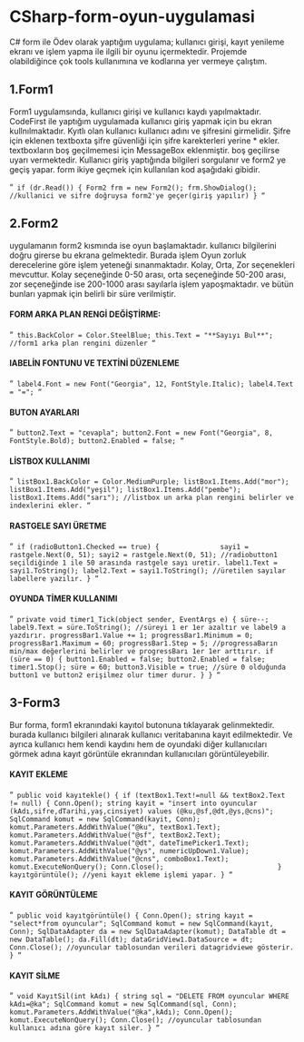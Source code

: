 # CSharp-form-oyun-uygulamasi
C# form ile Ödev olarak yaptığım uygulama; kullanıcı girişi, kayıt yenileme ekranı ve işlem yapma ile ilgili bir oyunu içermektedir. Projemde olabildiğince çok tools kullanımına ve kodlarına yer vermeye çalıştım.
## 1.Form1
Form1 uygulamsında, kullanıcı girişi ve kullanıcı kaydı yapılmaktadır. CodeFirst ile yaptığım uygulamada kullanıcı giriş yapmak için bu ekran kullnılmaktadır. Kyıtlı olan kullanıcı kullanıcı adını ve şifresini girmelidir. Şifre için eklenen textboxta şifre güvenliği için şifre karekterleri yerine * ekler.
textboxların boş geçilmemesi için MessageBox eklenmiştir. boş geçilirse uyarı vermektedir.
Kullanıcı giriş yaptığında bilgileri sorgulanır ve form2 ye geçiş yapar. form ikiye geçmek için kullanılan kod aşağıdaki gibidir.

“`
if (dr.Read())
{
    Form2 frm = new Form2();
    frm.ShowDialog();    
    //kullanici ve sifre doğruysa form2'ye geçer(giriş yapılır)
 }
  “`

## 2.Form2
uygulamanın form2 kısmında ise oyun başlamaktadır. kullanıcı bilgilerini doğru girerse bu ekrana gelmektedir. Burada işlem Oyun zorluk derecelerine göre işlem yeteneği sınanmaktadır. Kolay, Orta, Zor seçenekleri mevcuttur. Kolay seçeneğinde 0-50 arası, orta seçeneğinde 50-200 arası, zor seçeneğinde ise 200-1000 arası sayılarla işlem yapoşmaktadır. ve bütün bunları yapmak için belirli bir süre verilmiştir.
#### FORM ARKA PLAN RENGİ DEĞİŞTİRME:
“`
this.BackColor = Color.SteelBlue;
this.Text = "**Sayıyı Bul**";
//form1 arka plan rengini düzenler
“`
#### lABELİN FONTUNU VE TEXTİNİ DÜZENLEME
“`
label4.Font = new Font("Georgia", 12, FontStyle.Italic);
label4.Text = "=";
“`
#### BUTON AYARLARI
“`
button2.Text = "cevapla";
button2.Font = new Font("Georgia", 8, FontStyle.Bold);
button2.Enabled = false;
“`
#### LİSTBOX KULLANIMI
“`
listBox1.BackColor = Color.MediumPurple;
    listBox1.Items.Add("mor");
    listBox1.Items.Add("yeşil");
    listBox1.Items.Add("pembe");
    listBox1.Items.Add("sarı");
//listbox un arka plan rengini belirler ve indexlerini ekler.
“`
#### RASTGELE SAYI ÜRETME
“`
 if (radioButton1.Checked == true)
{              
 sayi1 = rastgele.Next(0, 51);
 sayi2 = rastgele.Next(0, 51);
 //radiobutton1 seçildiğinde 1 ile 50 arasında rastgele sayı uretir.
 label1.Text = sayi1.ToString();
 label2.Text = sayi1.ToString();
 //üretilen sayılar labellere yazılır.
}
“`
#### OYUNDA TİMER KULLANIMI
“`
private void timer1_Tick(object sender, EventArgs e)
{
süre--;
label9.Text = süre.ToString();
//süreyi 1 er 1er azaltır ve label9 a yazdırır.
progressBar1.Value += 1;
progressBar1.Minimum = 0;
progressBar1.Maximum = 60;
progressBar1.Step = 5;
//progressaBarın min/max değerlerini belirler ve progressBarı 1er 1er arttırır.
if (süre == 0)
{
button1.Enabled = false;
button2.Enabled = false;
timer1.Stop();
süre = 60;
button3.Visible = true;
//süre 0 olduğunda button1 ve button2 erişilmez olur timer durur.
}
}
“`
## 3-Form3
Bur forma, form1 ekranındaki kayıtol butonuna tıklayarak gelinmektedir. burada kullanıcı bilgileri alınarak kullanıcı veritabanına kayıt edilmektedir. Ve ayrıca kullanıcı hem kendi kaydını hem de oyundaki diğer kullanıcıları görmek adına kayıt görüntüle ekranından kullanıcıları görüntüleyebilir.
#### KAYIT EKLEME
“`
public void kayıtekle()
{
if (textBox1.Text!=null && textBox2.Text != null)
{
Conn.Open();
string kayit = "insert into oyuncular (kAdı,sifre,dTarihi,yaş,cinsiyet) values (@ku,@sf,@dt,@ys,@cns)";
SqlCommand komut = new SqlCommand(kayit, Conn);
komut.Parameters.AddWithValue("@ku", textBox1.Text);
komut.Parameters.AddWithValue("@sf", textBox2.Text);
komut.Parameters.AddWithValue("@dt", dateTimePicker1.Text);
komut.Parameters.AddWithValue("@ys", numericUpDown1.Value);
komut.Parameters.AddWithValue("@cns", comboBox1.Text);
komut.ExecuteNonQuery();
Conn.Close();                           
}
kayıtgörüntüle();
//yeni kayıt ekleme işlemi yapar.
}
“`
#### KAYIT GÖRÜNTÜLEME
“`
public void kayıtgörüntüle()
{
Conn.Open();
string kayıt = "select*from oyuncular";
SqlCommand komut = new SqlCommand(kayıt, Conn);
SqlDataAdapter da = new SqlDataAdapter(komut);
DataTable dt = new DataTable();
da.Fill(dt);
dataGridView1.DataSource = dt;
Conn.Close();
//oyuncular tablosundan verileri datagridviewe gösterir.
}
“`
#### KAYIT SİLME
“`
void KayıtSil(int kAdı)
{
string sql = "DELETE FROM oyuncular WHERE kAdı=@ka";
SqlCommand komut = new SqlCommand(sql, Conn);
komut.Parameters.AddWithValue("@ka",kAdı);
Conn.Open();
komut.ExecuteNonQuery();
Conn.Close();
//oyuncular tablosundan kullanıcı adına göre kayıt siler.
}
“`

